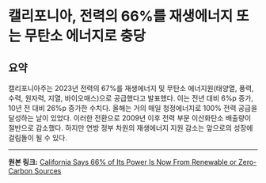 # 캘리포니아, 전력의 66%를 재생에너지 또는 무탄소 에너지로 충당

## 요약
캘리포니아주는 2023년 전력의 67%를 재생에너지 및 무탄소 에너지원(태양열, 풍력, 수력, 원자력, 지열, 바이오매스)으로 공급했다고 발표했다.  이는 전년 대비 6%p 증가, 10년 전 대비 26%p 증가한 수치다.  올해는 거의 매일 청정에너지로 100% 전력 공급을 달성하는 날이 있었다.  이러한 전환으로 2009년 이후 전력 부문 이산화탄소 배출량이 절반으로 감소했다.  하지만 연방 정부 차원의 재생에너지 지원 감소는 앞으로의 성장에 걸림돌이 될 수 있다.

---

**원본 링크:** [California Says 66% of Its Power Is Now From Renewable or Zero-Carbon Sources](https://singularityhub.com/2025/07/18/california-says-66-of-its-power-is-now-from-renewable-or-zero-carbon-sources/)
